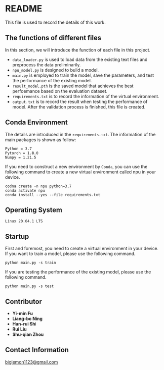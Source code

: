 # README
This file is used to record the details of this work.

## The functions of different files
In this section, we will introduce the function of each file in this project. 
- ```data_loader.py``` is used to load data from the existing text files and preprocess the data preliminarily.
- ```npu_model.py``` is designed to build a model.
- ```main.py``` is employed to train the model, save the parameters, and test the performance of the existing model.
- ```result_model.pth``` is the saved model that achieves the best perfoemance based on the evaluation dataset.
- ```requirements.txt``` is to record the information of the virtual environment.
- ```output.txt``` is to record the result when testing the performance of model. After the validation process is finished, this file is created.

## Conda Environment
The details are introduced in the ```requirements.txt```. The information of the main packages is shown as follow:
```
Python = 3.7
Pytorch = 1.8.0
Numpy = 1.21.5
```
If you need to construct a new environment by ```Conda```, you can use the following command to create a new virtual environment called npu in your device. 
```
codna create -n npu python=3.7 
conda activate npu
conda install --yes --file requirements.txt
```

## Operating System
```
Linux 20.04.1 LTS
```
## Startup
First and foremost, you need to create a virtual environment in your device. 
If you want to train a model, please use the following command.
```
python main.py -s train
```
If you are testing the performance of the existing model, please use the following command.
```
python main.py -s test
```
## Contributor
- **Yi-min Fu**
- **Liang-bo Ning**
- **Han-rui Shi**
- **Rui Liu**
- **Shu-qian Zhou**

## Contact Information
biglemon1123@gmail.com

